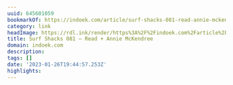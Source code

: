 ```yaml
---
uuid: 645601059
bookmarkOf: https://indoek.com/article/surf-shacks-081-read-annie-mckendree/
category: link
headImage: https://rdl.ink/render/https%3A%2F%2Findoek.com%2Farticle%2Fsurf-shacks-081-read-annie-mckendree%2F
title: Surf Shacks 081 – Read + Annie McKendree
domain: indoek.com
description: 
tags: []
date: '2023-01-26T19:44:57.253Z'
highlights: 
---
```



